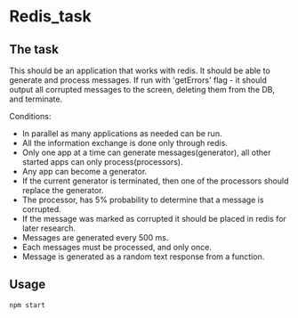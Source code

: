 # Redis_task

## The task
This should be an application that works with redis.
It should be able to generate and process messages.
If run with 'getErrors' flag - it should output all corrupted messages to the screen, deleting them from the DB, and terminate.

Conditions:
- In parallel as many applications as needed can be run.
- All the information exchange is done only through redis.
- Only one app at a time can generate messages(generator), all other started apps can only process(processors).
- Any app can become a generator.
- If the current generator is terminated, then one of the processors should replace the generator.
- The processor, has 5% probability to determine that a message is corrupted.
- If the message was marked as corrupted it should be placed in redis for later research.
- Messages are generated every 500 ms.
- Each messages must be processed, and only once.
- Message is generated as a random text response from a function.

## Usage

`npm start`